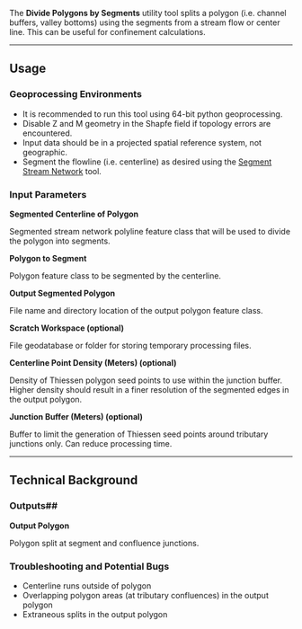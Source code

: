 The **Divide Polygons by Segments** utility tool splits a polygon (i.e. channel buffers, valley bottoms) using the segments from a stream flow or center line. This can be useful for confinement calculations.

_______________________________________________________________
## Usage 

### Geoprocessing Environments

* It is recommended to run this tool using 64-bit python geoprocessing.
* Disable Z and M geometry in the Shapfe field if topology errors are encountered.
* Input data should be in a projected spatial reference system, not geographic.
* Segment the flowline (i.e. centerline) as desired using the [Segment Stream Network](https://github.com/SouthForkResearch/gnat/wiki/Segment-Stream-Network) tool.

### Input Parameters
**Segmented Centerline of Polygon** 

Segmented stream network polyline feature class that will be used to divide the polygon into segments.

**Polygon to Segment**

Polygon feature class to be segmented by the centerline.

**Output Segmented Polygon**

File name and directory location of the output polygon feature class.

**Scratch Workspace (optional)**

File geodatabase or folder for storing temporary processing files.

**Centerline Point Density (Meters) (optional)**

Density of Thiessen polygon seed points to use within the junction buffer. Higher density should result in a finer resolution of the segmented edges in the output polygon.

**Junction Buffer (Meters) (optional)**

Buffer to limit the generation of Thiessen seed points around tributary junctions only. Can reduce processing time.

_______________________________________________________________
## Technical Background

### Outputs##

**Output Polygon**

Polygon split at segment and confluence junctions.

### Troubleshooting and Potential Bugs

* Centerline runs outside of polygon
* Overlapping polygon areas (at tributary confluences) in the output polygon
* Extraneous splits in the output polygon